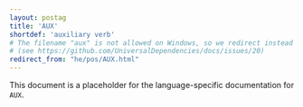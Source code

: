 ```yaml
---
layout: postag
title: 'AUX'
shortdef: 'auxiliary verb'
# The filename "aux" is not allowed on Windows, so we redirect instead
# (see https://github.com/UniversalDependencies/docs/issues/20)
redirect_from: "he/pos/AUX.html"
---
```


This document is a placeholder for the language-specific documentation
for `AUX`.
